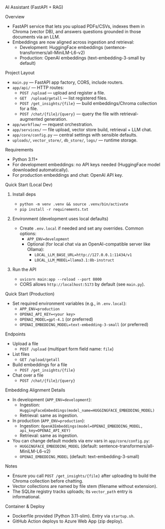 AI Assistant (FastAPI + RAG)

Overview
- FastAPI service that lets you upload PDFs/CSVs, indexes them in Chroma (vector DB), and answers questions grounded in those documents via an LLM.
- Embeddings are now aligned across ingestion and retrieval:
  - Development: HuggingFace embeddings (sentence-transformers/all-MiniLM-L6-v2)
  - Production: OpenAI embeddings (text-embedding-3-small by default)

Project Layout
- `main.py` — FastAPI app factory, CORS, include routers.
- `app/api/` — HTTP routes:
  - `POST /upload` — upload and register a file.
  - `GET  /upload/getall` — list registered files.
  - `POST /get_insights/{file}` — build embeddings/Chroma collection for a file.
  - `POST /chat/{file}/{query}` — query the file with retrieval-augmented generation.
- `app/workflow/` — request orchestration.
- `app/services/` — file upload, vector store build, retrieval + LLM chat.
- `app/core/config.py` — central settings with sensible defaults.
- `uploads/`, `vector_store/`, `db_store/`, `logs/` — runtime storage.

Requirements
- Python 3.11+
- For development embeddings: no API keys needed (HuggingFace model downloaded automatically).
- For production embeddings and chat: OpenAI API key.

Quick Start (Local Dev)
1) Install deps
   - `python -m venv .venv && source .venv/bin/activate`
   - `pip install -r requirements.txt`

2) Environment (development uses local defaults)
   - Create `.env.local` if needed and set any overrides. Common options:
     - `APP_ENV=development`
     - Optional (for local chat via an OpenAI-compatible server like Ollama):
       - `LOCAL_LLM_BASE_URL=http://127.0.0.1:11434/v1`
       - `LOCAL_LLM_MODEL=llama3.1:8b-instruct`

3) Run the API
   - `uvicorn main:app --reload --port 8000`
   - CORS allows `http://localhost:5173` by default (see `main.py`).

Quick Start (Production)
- Set required environment variables (e.g., in `.env.local`):
  - `APP_ENV=production`
  - `OPENAI_API_KEY=<your key>`
  - `OPENAI_MODEL=gpt-4.1` (or preferred)
  - `OPENAI_EMBEDDING_MODEL=text-embedding-3-small` (or preferred)

Endpoints
- Upload a file
  - `POST /upload` (multipart form field name: `file`)
- List files
  - `GET /upload/getall`
- Build embeddings for a file
  - `POST /get_insights/{file}`
- Chat over a file
  - `POST /chat/{file}/{query}`

Embedding Alignment Details
- In development (`APP_ENV=development`):
  - Ingestion: `HuggingFaceEmbeddings(model_name=HUGGINGFACE_EMBEDDING_MODEL)`
  - Retrieval: same as ingestion.
- In production (`APP_ENV=production`):
  - Ingestion: `OpenAIEmbeddings(model=OPENAI_EMBEDDING_MODEL, api_key=OPENAI_API_KEY)`
  - Retrieval: same as ingestion.
- You can change default models via env vars in `app/core/config.py`:
  - `HUGGINGFACE_EMBEDDING_MODEL` (default: sentence-transformers/all-MiniLM-L6-v2)
  - `OPENAI_EMBEDDING_MODEL` (default: text-embedding-3-small)

Notes
- Ensure you call `POST /get_insights/{file}` after uploading to build the Chroma collection before chatting.
- Vector collections are named by file stem (filename without extension).
- The SQLite registry tracks uploads; its `vector_path` entry is informational.

Container & Deploy
- Dockerfile provided (Python 3.11-slim). Entry via `startup.sh`.
- GitHub Action deploys to Azure Web App (zip deploy).

